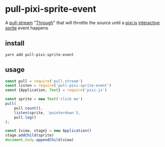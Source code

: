 # pull-pixi-sprite-event
A [pull-stream][pull-stream] "[Through][Through]" that will throttle the source until a [pixi.js] [interactive sprite] event happens

## install

```
yarn add pull-pixi-sprite-event
```

## usage

```javascript
const pull = require('pull-stream')
const listen = require('pull-pixi-sprite-event')
const {Application, Text} = require('pixi.js')

const sprite = new Text('click me')
pull(
    pull.count(),
    listen(sprite, 'pointerdown'),
    pull.log()
);

const {view, stage} = new Application()
stage.addChild(sprite)
document.body.appendChild(view)
```
[pull-stream]: https://github.com/pull-stream/pull-stream
[Through]: https://github.com/pull-stream/pull-stream/blob/master/docs/throughs/index.md
[pixi.js]: http://www.pixijs.com/
[interactive sprite]: http://pixijs.download/dev/docs/PIXI.interaction.InteractionManager.html
